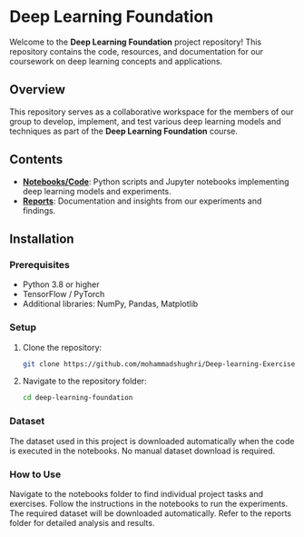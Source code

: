 # Deep Learning Foundation  

Welcome to the **Deep Learning Foundation** project repository! This repository contains the code, resources, and documentation for our coursework on deep learning concepts and applications.  

## Overview  

This repository serves as a collaborative workspace for the members of our group to develop, implement, and test various deep learning models and techniques as part of the **Deep Learning Foundation** course.  

## Contents  

- **[Notebooks/Code](./code/)**: Python scripts and Jupyter notebooks implementing deep learning models and experiments.  
- **[Reports](./reports/)**: Documentation and insights from our experiments and findings.  

## Installation  

### Prerequisites  
- Python 3.8 or higher  
- TensorFlow / PyTorch  
- Additional libraries: NumPy, Pandas, Matplotlib 

### Setup  
1. Clone the repository:  
   ```bash
   git clone https://github.com/mohammadshughri/Deep-learning-Exercises.git
2. Navigate to the repository folder:
   ```bash
   cd deep-learning-foundation

### Dataset
The dataset used in this project is downloaded automatically when the code is executed in the notebooks. No manual dataset download is required.

### How to Use
Navigate to the notebooks folder to find individual project tasks and exercises.
Follow the instructions in the notebooks to run the experiments. The required dataset will be downloaded automatically.
Refer to the reports folder for detailed analysis and results.
